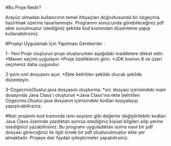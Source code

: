 #Bu Proje Nedir?

Arayüz olmadan kullanıcının temel ihtiyaçları doğrultusunda bir özgeçmiş hazırlmak üzerine tasarlanmıştır.
Programın sonucunda görebileceğiniz pdf ekte sunulmuştur istediğiniz şekilde kod kısmından düzenleme yapıp kullanabilirsiniz.


#Projeyi Uygulamak İçin Yapılması Gerekenler :

1- Yeni Proje oluşturun proje oluştururken aşağıdaki maddelere dikkat edin.
  *Maven seçimi uygulayın
  *Proje özelliklerini girin.
  *JDK kısmını 8 ve üzeri seçmeniz daha uygundur.

2-pom.xml dosyasını açın.
  *Ekte belirtilen şekilde olucak şekilde düzenleyin.

3-OzgecmisOlustur.java dosyasını oluşturma.
  *src dosyası içerisindeki main dosayında Java Class'ı oluşturun 
  *Java Class'ına ekte belirtilen Ozgecmis.Olustur.java dosyanın içerisindeki kodları kopyalayıp yapıştırabilirsiniz.

#Not:
projenin kod kısmında isim-soyisim gibi değerler değiştirilebilir kodları Java Class üzerinde yazdıktan sonrsa istediğiniz kişisel bilgileri silip yerine istediğinizi yazabilirsiniz.
Bu programı uyguladıktan sonra nasıl bir pdf dosyası göreceğiniz ile ilgili örnek bir pdf oluşturulmuştur ekte yer almaktadır.
Projeye dair faydalı iyileştirmeler yapabilirsiniz.




  

